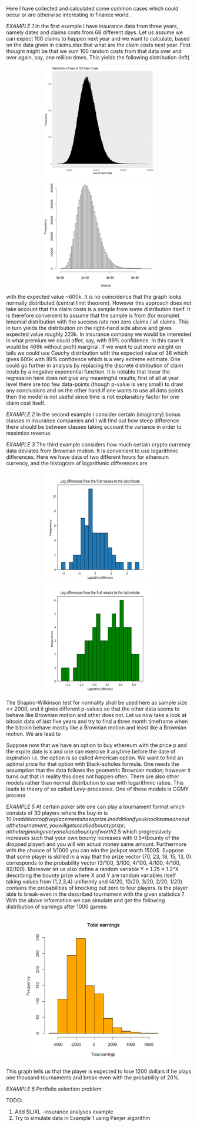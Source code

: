 
Here I have collected and calculated some common cases which could occur or are
 otherwise interesting in finance world.                                                      

 
_EXAMPLE 1_  In the first example I have insurance data from three years, namely dates and claims costs from 68
different days. Let us assume we can expect 100 claims to happen next year and we want to calculate, based on the 
data  given in claims.xlsx that what are the claim costs next year. First thought might be that we sum 100 random 
costs from that data over and over again, say, one million times. This yields the following distribution (left)



<p float="left" align= "center">
  <img src="https://raw.githubusercontent.com/ereekaur/finance/main/onemillion.png" width="300" height="300">
  <img src="https://raw.githubusercontent.com/ereekaur/finance/main/totalcost.png" width="300" height="300">
</p>


with the expected value ~600k. It is no coincidence that the graph looks normally distributed (central limit theorem).
However this approach does not take account that the claim costs is a sample from some distribution itself. It is therefore 
convenient to assume that the sample is from (for example) binomial distribution with the success rate non zero claims / all claims. 
This in turn yields the distribution on the right-hand side above and  gives expected value roughly 223k. In insurance company we would
be interested in what premium we could offer, say, with 99% confidence. In this case it would be 469k without profit marginal. If we want to put
more weight on tails we could use Cauchy distribution with the expected value of 36 which gives 600k with 99% confidence which is a very extreme estimate. 
One could go further in analysis by replacing the discrete distribution of claim costs by a negative exponential function. It is notable that linear 
the regression here does not give any meaningful results; first of all at year level there are too few data-points (though p-value is very small) to draw 
any conclusions and on the other hand if one wants to use all data points then the model is not useful since time is not explanatory factor for one claim cost itself.



_EXAMPLE 2_ In the second example I consider certain (imaginary) bonus classes in insurance companies and I will find out
how steep difference there should be between classes taking account the variance in order to maximize revenue.



_EXAMPLE 3_ The third example considers how much certain crypto currency data deviates from Brownian motion. It is 
convenient to use logarithmic differences. Here we have data of two different hours for ethereum currency, and
the histogram of logarithmic differences are


<p float="left" align= "center">
 <img src="https://raw.githubusercontent.com/ereekaur/finance/main/ETH1.png" width="300" height="300">
<img src="https://raw.githubusercontent.com/ereekaur/finance/main/ETH2.png" width="300" height="300">
</p>

The Shapiro-Wilkinson test for normality shall be used here as sample size << 2000, and it gives different p-values so that the
other data seems to behave like  Brownian motion and other does not. Let us now take a look at bitcoin data of last 
five years and try to find a three month timeframe when the bitcoin behave mostly like a Brownian motion and least like 
a Brownian motion. We are lead to




Suppose now that we have an option to buy ethereum with the price p and the expire date is x and one can exercise it anytime before the date of
expiration i.e. the option is so called American option. We want to find an optimal price for that option with Black-scholes formula.
One needs the assumption that the data follows the geometric Brownian motion; however it turns out that in reality this does not happen often.
There are also other models rather than normal distribution to use with logarithmic ratios. This leads to theory of so called 
Levy-processes. One of these models is CGMY process


_EXAMPLE 5_ At certain poker site one can play a tournament format which consists of 30 players where the buy-in is 10$. In addition top five placements has a prize. 
In addition if you knock someone out of the tournament, you will get so called bounty prize; at the beginning  everyone has a bounty of worth 2.5$ which progressively
increases such that your  own bounty increases with 0.5*(bounty of the dropped player) and you will win actual money same amount. Furthermore with the chance of 1/1000
you can win the jackpot worth 1500$. Suppose that some player is skilled in a way that the prize vector (70, 23, 18, 15, 13, 0) corresponds to the probability vector 
(3/100, 3/100, 4/100, 4/100, 4/100, 82/100). Moreover let us also define a random variable Y * 1.25 * 1.2^X describing the bounty prize where X and Y are random variables 
itself taking values from {1,2,3,4} uniformly and (4/20, 10/20, 3/20, 2/20, 1/20) contains the probabilities of  knocking out zero to four players. Is the player able to
break-even in the described tournament with the given statistics ? With the above information we can simulate and get the following distribution of earnings after 1000 games:


<p float="left" align= "center">
 <img src="https://raw.githubusercontent.com/ereekaur/finance/main/totalearnings.png" width="400" height="400">
</p>


This graph tells us that the player is expected to lose 1200 dollars if he plays one thousand tournaments and break-even with the probability of 20%.





_EXAMPLE 5_ Portfolio selection problem: 




TODO:  

1) Add SL/XL -insurance analyses example
2) Try to simulate data in Example 1 using Panjer algorithm









